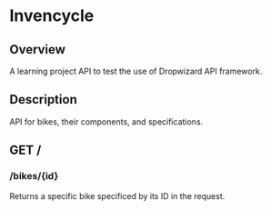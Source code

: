 # Invencycle

## Overview

A learning project API to test the use of Dropwizard API framework.

## Description

API for bikes, their components, and specifications. 

## GET /

### /bikes/{id}

Returns a specific bike specificed by its ID in the request.